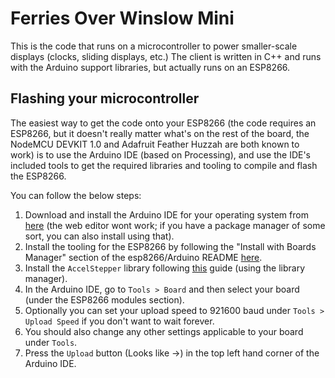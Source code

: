 # Ferries Over Winslow Mini
This is the code that runs on a microcontroller to power smaller-scale displays (clocks, sliding displays, etc.) The client is written in C++ and runs with the Arduino support libraries, but actually runs on an ESP8266.
## Flashing your microcontroller
The easiest way to get the code onto your ESP8266 (the code requires an ESP8266, but it doesn't really matter what's on the rest of the board, the NodeMCU DEVKIT 1.0 and Adafruit Feather Huzzah are both known to work) is to use the Arduino IDE (based on Processing), and use the IDE's included tools to get the required libraries and tooling to compile and flash the ESP8266.

You can follow the below steps:
1. Download and install the Arduino IDE for your operating system from [here](https://www.arduino.cc/en/Main/Software) (the web editor wont work; if you have a package manager of some sort, you can also install using that).
2. Install the tooling for the ESP8266 by following the "Install with Boards Manager" section of the esp8266/Arduino README [here](https://github.com/esp8266/Arduino#installing-with-boards-manager).
3. Install the `AccelStepper` library following [this](https://www.arduino.cc/en/Guide/Libraries#toc3) guide (using the library manager).
4. In the Arduino IDE, go to `Tools > Board` and then select your board (under the ESP8266 modules section).
5. Optionally you can set your upload speed to 921600 baud under `Tools > Upload Speed` if you don't want to wait forever.
6. You should also change any other settings applicable to your board under `Tools`.
7. Press the `Upload` button (Looks like ->) in the top left hand corner of the Arduino IDE.

